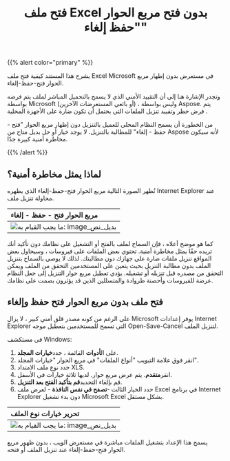 ﻿---
title: فتح ملف Excel بدون فتح مربع الحوار "حفظ إلغاء"
type: docs
weight: 150
url: /ar/net/opening-excel-file-without-open-save-cancel-dialog-box/
---
{{% alert color="primary" %}} 

يشرح هذا المستند كيفية فتح ملف Excel Microsoft في مستعرض بدون إظهار مربع الحوار فتح-حفظ-إلغاء.

 وتجدر الإشارة هنا إلى أن التقييد الأمني الذي لا يسمح بالتحميل المباشر لملف يتم فرضه بواسطة Microsoft (أو بائعي المستعرضات الآخرين) ، وليس بواسطة Aspose. يتم فرض حظر وتقييد تنزيل الملفات التي يحتمل أن تكون ضارة على الأجهزة المحلية .

من الخطورة أن يسمح النظام المحلي للعميل بالتنزيل دون إظهار مربع الحوار "فتح - حفظ - إلغاء" للمطالبة بالتنزيل. لا يوجد خيار أو حل بديل متاح من Aspose لأنه سيكون مخاطرة أمنية كبيرة جدًا.

{{% /alert %}} 
## **لماذا يمثل مخاطرة أمنية؟**
تُظهر الصورة التالية مربع الحوار فتح-حفظ-إلغاء الذي يظهره Internet Explorer عند محاولة تنزيل ملف.

|**مربع الحوار فتح - حفظ - إلغاء**|
|:- |
|![ما يجب القيام به: image_بديل_نص](opening-excel-file-without-open-save-cancel-dialog-box_1.png)|
كما هو موضح أعلاه ، فإن السماح لملف بالفتح أو التشغيل على نظامك دون تأكيد أنك تريده حقًا يمثل مخاطرة أمنية. تحتوي بعض الملفات على فيروسات ، وسيحاول بعض المواقع تنزيل ملفات ضارة على جهازك دون مطالبتك. لذلك لا يوصى بالسماح بتنزيل الملف بدون مطالبة التنزيل بحيث يتعين على المستخدمين التحقق من الملف ويمكن التحقق من مصدره قبل تنزيله أو تشغيله. يؤدي تعطيل مربع حوار التنزيل إلى جعل النظام عرضة للفيروسات وأحصنة طروادة والمتسللين الذين قد يؤثرون بصمت على نظامك.
## **فتح ملف بدون مربع الحوار فتح حفظ وإلغاء**
 على الرغم من كونه مصدر قلق أمني كبير ، لا يزال Microsoft يوفر إعدادات Internet Explorer التي تسمح للمستخدمين بتعطيل موجه Open-Save-Cancel لتنزيل الملف.

في مستكشف Windows:

1.  على ال**أدوات** القائمة ، حدد**خيارات المجلد**.
1. انقر فوق علامة التبويب "أنواع الملفات" في مربع الحوار "خيارات المجلد".
1. حدد نوع ملف الامتداد XLS.
1.  انقر**متقدم**. 
يتم عرض مربع حوار. لديها ثلاثة خيارات في الأسفل.
1.  قم بإلغاء التحديد**قم بتأكيد الفتح بعد التنزيل**.
1.  حدد الخيار الثالث -**تصفح في نفس النافذة** - لعرض ملف Excel في برنامج Internet Explorer دون بدء تشغيل Microsoft Excel بشكل مستقل.

|**تحرير خيارات نوع الملف**|
|:- |
|![ما يجب القيام به: image_بديل_نص](opening-excel-file-without-open-save-cancel-dialog-box_2.png)|
يسمح هذا الإعداد بتشغيل الملفات مباشرة في مستعرض الويب ، بدون ظهور مربع الحوار فتح-حفظ-إلغاء عند تنزيل الملف أو فتحه.
